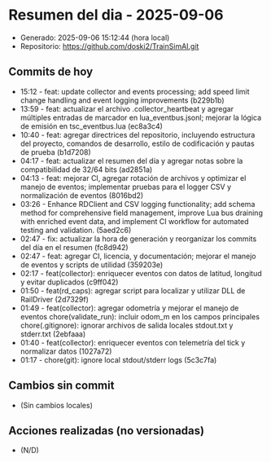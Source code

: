 # Resumen del dia - 2025-09-06

- Generado: 2025-09-06 15:12:44 (hora local)
- Repositorio: https://github.com/doski2/TrainSimAI.git

## Commits de hoy

- 15:12 - feat: update collector and events processing; add speed limit change handling and event logging improvements (b229b1b)
- 13:59 - feat: actualizar el archivo .collector_heartbeat y agregar múltiples entradas de marcador en lua_eventbus.jsonl; mejorar la lógica de emisión en tsc_eventbus.lua (ec8a3c4)
- 10:40 - feat: agregar directrices del repositorio, incluyendo estructura del proyecto, comandos de desarrollo, estilo de codificación y pautas de prueba (b1d7208)
- 04:17 - feat: actualizar el resumen del día y agregar notas sobre la compatibilidad de 32/64 bits (ad2851a)
- 04:13 - feat: mejorar CI, agregar rotación de archivos y optimizar el manejo de eventos; implementar pruebas para el logger CSV y normalización de eventos (8016bd2)
- 03:26 - Enhance RDClient and CSV logging functionality; add schema method for comprehensive field management, improve Lua bus draining with enriched event data, and implement CI workflow for automated testing and validation. (5aed2c6)
- 02:47 - fix: actualizar la hora de generación y reorganizar los commits del día en el resumen (fc8d942)
- 02:47 - feat: agregar CI, licencia, y documentación; mejorar el manejo de eventos y scripts de utilidad (359203e)
- 02:17 - feat(collector): enriquecer eventos con datos de latitud, longitud y evitar duplicados (c9ff042)
- 01:50 - feat(rd_caps): agregar script para localizar y utilizar DLL de RailDriver (2d7329f)
- 01:49 - feat(collector): agregar odometría y mejorar el manejo de eventos chore(validate_run): incluir odom_m en los campos principales chore(.gitignore): ignorar archivos de salida locales stdout.txt y stderr.txt (2ebfaaa)
- 01:40 - feat(collector): enriquecer eventos con telemetría del tick y normalizar datos (1027a72)
- 01:17 - chore(git): ignore local stdout/stderr logs (5c3c7fa)

## Cambios sin commit

- (Sin cambios locales)

## Acciones realizadas (no versionadas)

- (N/D)
